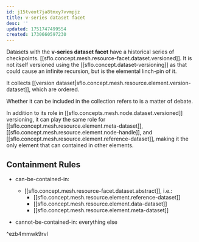 ```yaml
---
id: j15tveot7ja8tmxy7vvmpjz
title: v-series dataset facet
desc: ''
updated: 1751747499554
created: 1730660597230
---
```


Datasets with the **v-series dataset facet** have a historical series of checkpoints. [[sflo.concept.mesh.resource-facet.dataset.versioned]]. It is not itself versioned using the [[sflo.concept.dataset-versioning]] as that could cause an infinite recursion, but is the elemental linch-pin of it. 

It collects [[version dataset|sflo.concept.mesh.resource.element.version-dataset]], which are ordered. 

Whether it can be included in the collection refers to is a matter of debate.

In addition to its role in [[sflo.concepts.mesh.node.dataset.versioned]] versioning, it can play the same role for [[sflo.concept.mesh.resource.element.meta-dataset]], [[sflo.concept.mesh.resource.element.node-handle]], and [[sflo.concept.mesh.resource.element.reference-dataset]], making it the only element that can contained in other elements.

## Containment Rules

- can-be-contained-in: 
  - [[sflo.concept.mesh.resource-facet.dataset.abstract]], i.e.:
    - [[sflo.concept.mesh.resource.element.reference-dataset]]
    - [[sflo.concept.mesh.resource.element.data-dataset]]
    - [[sflo.concept.mesh.resource.element.meta-dataset]]

- cannot-be-contained-in: everything else

^ezb4mmwk9rvl